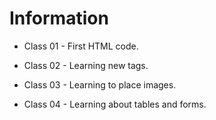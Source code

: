 # Information

* Class 01 - First HTML code.

* Class 02 - Learning new tags.

* Class 03 - Learning to place images.

* Class 04 - Learning about tables and forms. 